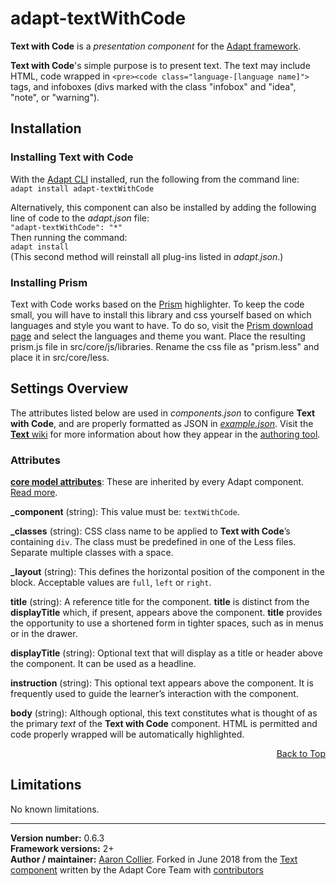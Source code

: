 # adapt-textWithCode  

**Text with Code** is a *presentation component* for the [Adapt framework](https://github.com/adaptlearning/adapt_framework).  


**Text with Code**'s simple purpose is to present text. The text may include HTML, code wrapped in `<pre><code class="language-[language name]">` tags, and infoboxes (divs marked with the class "infobox" and "idea", "note", or "warning").

## Installation

### Installing Text with Code
With the [Adapt CLI](https://github.com/adaptlearning/adapt-cli) installed, run the following from the command line:  
`adapt install adapt-textWithCode`

Alternatively, this component can also be installed by adding the following line of code to the *adapt.json* file:  
`"adapt-textWithCode": "*"`  
Then running the command:  
`adapt install`  
(This second method will reinstall all plug-ins listed in *adapt.json*.)  

### Installing Prism
Text with Code works based on the [Prism](https://prismjs.com) highlighter. To keep the code small, you will have to install this library and css yourself based on which languages and style you want to have. To do so, visit the [Prism download page](https://prismjs.com/download.html) and select the languages and theme you want. Place the resulting prism.js file in src/core/js/libraries. Rename the css file as "prism.less" and place it in src/core/less.

## Settings Overview

The attributes listed below are used in *components.json* to configure **Text with Code**, and are properly formatted as JSON in [*example.json*](https://github.com/adaptlearning/adapt-contrib-text/blob/master/example.json). Visit the [**Text** wiki](https://github.com/adaptlearning/adapt-contrib-text/wiki) for more information about how they appear in the [authoring tool](https://github.com/adaptlearning/adapt_authoring/wiki).

### Attributes

[**core model attributes**](https://github.com/adaptlearning/adapt_framework/wiki/Core-model-attributes): These are inherited by every Adapt component. [Read more](https://github.com/adaptlearning/adapt_framework/wiki/Core-model-attributes).

**_component** (string): This value must be: `textWithCode`.

**_classes** (string): CSS class name to be applied to **Text with Code**’s containing `div`. The class must be predefined in one of the Less files. Separate multiple classes with a space.

**_layout** (string): This defines the horizontal position of the component in the block. Acceptable values are `full`, `left` or `right`.  

**title** (string): A reference title for the component. **title** is distinct from the **displayTitle** which, if present, appears above the component. **title** provides the opportunity to use a shortened form in tighter spaces, such as in menus or in the drawer.  

**displayTitle** (string): Optional text that will display as a title or header above the component. It can be used as a headline.   

**instruction** (string): This optional text appears above the component. It is frequently used to
guide the learner’s interaction with the component.

**body** (string): Although optional, this text constitutes what is thought of as the primary *text* of the **Text with Code** component. HTML is permitted and code properly wrapped will be automatically highlighted.  
<div float align=right><a href="#top">Back to Top</a></div>

## Limitations

No known limitations.   


----------------------------
**Version number:**  0.6.3  
**Framework versions:** 2+  
**Author / maintainer:** [Aaron Collier](https://github.com/CollierCZ). Forked in June 2018 from the [Text component](https://github.com/adaptlearning/adapt-contrib-text) written by the Adapt Core Team with [contributors](https://github.com/adaptlearning/adapt-contrib-text/graphs/contributors)    
